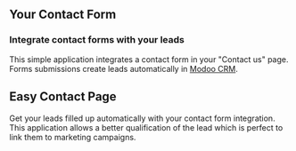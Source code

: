 Your Contact Form
-----------------

### Integrate contact forms with your leads

This simple application integrates a contact form in your "Contact us" page.
Forms submissions create leads automatically in <a href="https://www.modoo.com/page/crm">Modoo CRM</a>.

Easy Contact Page
-----------------

Get your leads filled up automatically with your contact form integration. This
application allows a better qualification of the lead which is perfect to link
them to marketing campaigns.

